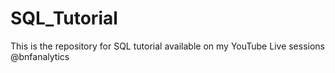 # SQL_Tutorial
This is the repository for SQL tutorial available on my YouTube Live sessions @bnfanalytics
